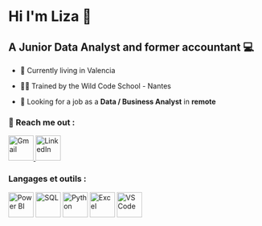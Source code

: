 # Hi I'm Liza 👋
                
## A Junior Data Analyst and former accountant 💻

- 📍  Currently living in Valencia 

- 🐱‍👤 Trained by the Wild Code School - Nantes

- 🤝 Looking for a job as a **Data / Business Analyst** in **remote**

### 📧 Reach me out :

<a href="mailto:fontaineliza@gmail.com">
  <img src="![téléchargement](https://github.com/LizaFontaine/Liza/assets/161335258/ad332583-bb1b-40e6-b3d1-1dd25c0662b0)" alt="Gmail" width="50" height="50">
</a>

<a href="https://https://www.linkedin.com/in/liza-fontaine/">
  <img src="![LI-In-Bug](https://github.com/LizaFontaine/Liza/assets/161335258/8de4b628-bc18-4d8b-b1bb-28712678991d)" alt="LinkedIn" width="50" height="50">
</a>

### Langages et outils : 

<img src="https://github.com/LizaFontaine/Liza/assets/161335258/e0badcfb-159e-4de6-a1b2-f4cdb6ccdff9" alt="Power BI" width="50" height="50">
<img src="https://github.com/LizaFontaine/Liza/assets/161335258/07393a8f-539c-40af-be00-b345fb5e674d" alt="SQL" width="50" height="50">
<img src="https://github.com/LizaFontaine/Liza/assets/161335258/0f627481-e15f-4f36-a187-716ac342347d" alt="Python" width="50" height="50">
<img src="https://github.com/LizaFontaine/Liza/assets/161335258/a78d9fd9-6efb-4bb8-b76a-7b5c61ec87fb" alt="Excel" width="50" height="50">
<img src="https://github.com/LizaFontaine/Liza/assets/161335258/3c733ff7-ed2c-424e-b04d-eafec1ca5c2a" alt="VS Code" width="50" height="50">

